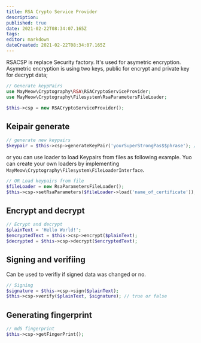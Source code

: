 ```yaml
---
title: RSA Crypto Service Provider
description: 
published: true
date: 2021-02-22T08:34:07.165Z
tags: 
editor: markdown
dateCreated: 2021-02-22T08:34:07.165Z
---
```


RSACSP is replace Security factory. It's used for asymetric encryption. Asymetric encryption is using two keys, public for encrypt and private key for decrypt data;

```php
// Generate keypPairs
use MayMeow\Cryptography\RSA\RSACryptoServiceProvider;
use MayMeow\Cryptography\Filesystem\RsaParametersFileLoader;

$this->csp = new RSACryptoServiceProvider();
```

## Keipair generate

```php
// generate new keypairs
$keypair = $this->csp->generateKeyPair('yourSuperStrongPas$$phrase'); // returns RSAParameter
```

or you can use loader to load Keypairs from files as following example. Yuo can create your own loaders by implementing `MayMeow\Cryptography\Filesystem\FileLoaderInterface`.

```php
// OR Load keypairs from file
$fileLoader = new RsaParametersFileLoader();
$this->csp->setRsaParameters($fileLoader->load('name_of_certificate'));
```

## Encrypt and decrypt

```php
// Ecrypt and decrypt
$plainText = 'Hello World!';
$encryptedText = $this->csp->encrypt($plainText);
$decrypted = $this->csp->decrypt($encryptedText);
```

## Signing and verifiing

Can be used to verifiy if signed data was changed or no.

```php
// Signing
$signature = $this->csp->sign($plainText);
$this->csp->verify($plainText, $signature); // true or false
```

## Generating fingerprint

```php
// md5 fingerprint
$this->csp->getFingerPrint();
```